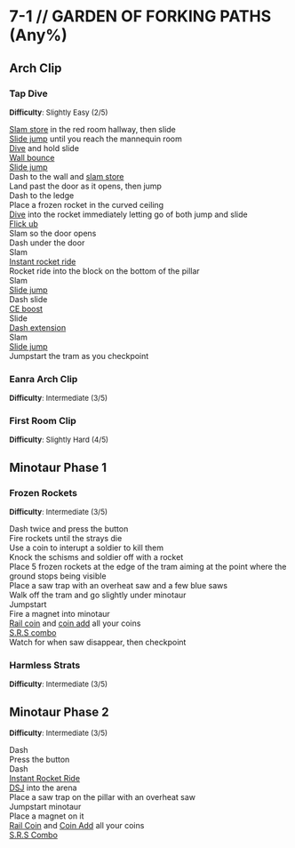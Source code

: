 # 7-1 // GARDEN OF FORKING PATHS (Any%)


## Arch Clip

### Tap Dive
<font size="2">
    <b>Difficulty</b>: Slightly Easy (2/5)
</font>

[Slam store](/speedrun-tech.md#slam-store) in the red room hallway, then slide <br/>
[Slide jump](/speedrun-tech.md#slide-jump) until you reach the mannequin room <br/>
[Dive](/speedrun-tech.md#dives) and hold slide <br/>
[Wall bounce](/speedrun-tech.md#wall-bounces) <br/>
[Slide jump](/speedrun-tech.md#slide-jump) <br/>
Dash to the wall and [slam store](/speedrun-tech.md#slam-store) <br/>
Land past the door as it opens, then jump <br/>
Dash to the ledge <br/>
Place a frozen rocket in the curved ceiling <br/>
[Dive](/speedrun-tech.md#dives) into the rocket immediately letting go of both jump and slide <br/>
[Flick ub](/speedrun-tech.md#flick-ub) <br/>
Slam so the door opens <br/>
Dash under the door <br/>
Slam <br/>
[Instant rocket ride](/speedrun-tech.md#instant-rocket-ride) <br/>
Rocket ride into the block on the bottom of the pillar <br/>
Slam <br/>
[Slide jump](/speedrun-tech.md#slide-jump) <br/>
Dash slide <br/>
[CE boost](/speedrun-tech.md#ce-boost-core-eject-boost) <br/>
Slide <br/>
[Dash extension](/speedrun-tech.md#dash-extension) <br/>
Slam <br/>
[Slide jump](/speedrun-tech.md#slide-jump) <br/>
Jumpstart the tram as you checkpoint 
### Eanra Arch Clip
<font size="2">
    <b>Difficulty</b>: Intermediate (3/5)
</font>


### First Room Clip
<font size="2">
    <b>Difficulty</b>: Slightly Hard (4/5)
</font>



## Minotaur Phase 1

### Frozen Rockets
<font size="2">
    <b>Difficulty</b>: Intermediate (3/5)
</font>

Dash twice and press the button <br/>
Fire rockets until the strays die <br/>
Use a coin to interupt a soldier to kill them <br/>
Knock the schisms and soldier off with a rocket <br/>
Place 5 frozen rockets at the edge of the tram aiming at the point where the ground stops being visible <br/>
Place a saw trap with an overheat saw and a few blue saws <br/>
Walk off the tram and go slightly under minotaur <br/>
Jumpstart <br/>
Fire a magnet into minotaur <br/>
[Rail coin](/speedrun-tech.md#railcoins) and [coin add](/speedrun-tech.md#coin-add) all your coins <br/>
[S.R.S combo](/speedrun-tech.md#srs-combo) <br/>
Watch for when saw disappear, then checkpoint

### Harmless Strats
<font size="2">
    <b>Difficulty</b>: Intermediate (3/5)
</font>



## Minotaur Phase 2
<font size="2">
    <b>Difficulty</b>: Intermediate (3/5)
</font>

Dash <br/>
Press the button <br/>
Dash <br/>
[Instant Rocket Ride](/speedrun-tech.md#instant-rocket-ride) <br/>
[DSJ](/speedrun-tech.md#dsj-dash-slide-jump) into the arena <br/>
Place a saw trap on the pillar with an overheat saw <br/>
Jumpstart minotaur <br/>
Place a magnet on it <br/>
[Rail Coin](/speedrun-tech.md#railcoins) and [Coin Add](/speedrun-tech.md#coin-add) all your coins <br/>
[S.R.S Combo](/speedrun-tech.md#srs-combo)